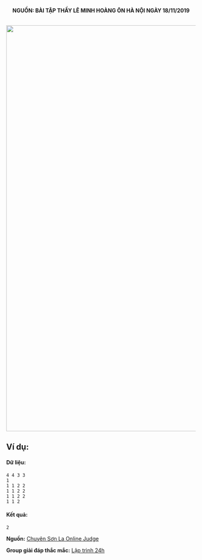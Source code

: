 **<center>NGUỒN: BÀI TẬP THẦY LÊ MINH HOÀNG ÔN HÀ NỘI NGÀY 18/11/2019</center>**
<br>

<img src="/images/problems/1129/resort.svg" width=1080px>

## Ví dụ:
#### Dữ liệu:
```
4 4 3 3
1
1 1 2 2
1 1 2 2
1 1 2 2
1 1 2 
```

#### Kết quả:
```
2
```
**Nguồn:** [Chuyên Sơn La Online Judge](http://csloj.ddns.net/)

**Group giải đáp thắc mắc:** [Lập trình 24h](https://www.facebook.com/groups/1386904321519984)